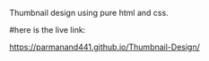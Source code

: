 Thumbnail design using pure html and css.

#here is the live link:

 https://parmanand441.github.io/Thumbnail-Design/
